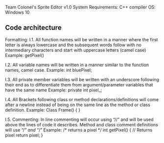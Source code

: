 Team Colonel's Sprite Editor v1.0
System Requirements:
C++ compiler
OS: Windows 10


## Code architecture
Formatting:
I.1. All function names will be written in a manner where the first letter is always lowercase and the subsequent words follow with no intermediary characters and start with uppercase letters (camel case)
Example: getPixel()

I.2. All variable names will be written in a manner similar to the function names, camel case. 
Example: int bluePixel;

I.3. All private member variables will be written with an underscore following their end as to differentiate them from argument/parameter variables that have the same name
Example: private int pixel_;  

I.4. All Brackets following class or method declarations/definitions will come after a newline instead of being on the same line as the method or class definition.
Example: 
Class Frame() 
{
}


I.5. Commenting: In line commenting will occur using “//” and will be used above the lines of code it describes. Method and class comment definitions will use “/*” and “*/”
Example:
/* returns a pixel */
int getPixel()
{
// Returns pixel
return pixel;
}
